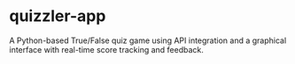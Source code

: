 # quizzler-app
A Python-based True/False quiz game using API integration and a graphical interface with real-time score tracking and feedback.

